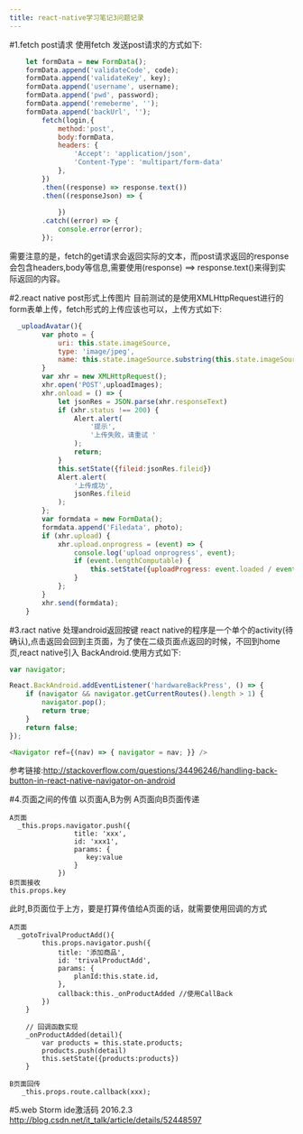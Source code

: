 ```yaml
---
title: react-native学习笔记3问题记录
---
```


#1.fetch post请求
使用fetch 发送post请求的方式如下:
```js
    let formData = new FormData();
    formData.append('validateCode', code);
    formData.append('validateKey', key);
    formData.append('username', username);
    formData.append('pwd', password);
    formData.append('remeberme', '');
    formData.append('backUrl', '');
        fetch(login,{
            method:'post',
            body:formData,
            headers: {
                'Accept': 'application/json',
                'Content-Type': 'multipart/form-data'
            },
        })
        .then((response) => response.text())
        .then((responseJson) => {
           
            })
        .catch((error) => {
            console.error(error);
        });
```
需要注意的是，fetch的get请求会返回实际的文本，而post请求返回的response会包含headers,body等信息,需要使用(response) ==> response.text()来得到实际返回的内容。

#2.react native post形式上传图片
目前测试的是使用XMLHttpRequest进行的form表单上传，fetch形式的上传应该也可以，上传方式如下:
```js
  _uploadAvatar(){
        var photo = {
            uri: this.state.imageSource,
            type: 'image/jpeg',
            name: this.state.imageSource.substring(this.state.imageSource.lastIndexOf('/')),
        }
        var xhr = new XMLHttpRequest();
        xhr.open('POST',uploadImages);
        xhr.onload = () => {
            let jsonRes = JSON.parse(xhr.responseText)
            if (xhr.status !== 200) {
                Alert.alert(
                    '提示',
                    '上传失败，请重试 '
                );
                return;
            }
            this.setState({fileid:jsonRes.fileid})
            Alert.alert(
                '上传成功',
                jsonRes.fileid
            );
        };
        var formdata = new FormData();
        formdata.append('Filedata', photo);
        if (xhr.upload) {
            xhr.upload.onprogress = (event) => {
                console.log('upload onprogress', event);
                if (event.lengthComputable) {
                    this.setState({uploadProgress: event.loaded / event.total});
                }
            };
        }
        xhr.send(formdata);
    }
```

#3.ract native 处理android返回按键
react native的程序是一个单个的activity(待确认),点击返回会回到主页面，为了使在二级页面点返回的时候，不回到home页,react native引入
BackAndroid.使用方式如下:
```js
var navigator; 

React.BackAndroid.addEventListener('hardwareBackPress', () => {
    if (navigator && navigator.getCurrentRoutes().length > 1) {
        navigator.pop();
        return true;
    }
    return false;
});

<Navigator ref={(nav) => { navigator = nav; }} />
```
参考链接:http://stackoverflow.com/questions/34496246/handling-back-button-in-react-native-navigator-on-android

#4.页面之间的传值
以页面A,B为例
A页面向B页面传递
```
A页面
  _this.props.navigator.push({
                title: 'xxx',
                id: 'xxx1',
                params: {
                   key:value
                }
            })
B页面接收
this.props.key
```
此时,B页面位于上方，要是打算传值给A页面的话，就需要使用回调的方式
```
A页面
  _gotoTrivalProductAdd(){
        this.props.navigator.push({
            title: '添加商品',
            id: 'trivalProductAdd',
            params: {
                planId:this.state.id,
            },
            callback:this._onProductAdded //使用CallBack
        })
    }

    // 回调函数实现
    _onProductAdded(detail){
        var products = this.state.products;
        products.push(detail)
        this.setState({products:products})
    }
    
B页面回传
   _this.props.route.callback(xxx);
```
#5.web Storm ide激活码 2016.2.3
http://blog.csdn.net/it_talk/article/details/52448597







  


